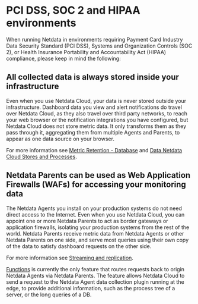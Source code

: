 # PCI DSS, SOC 2 and HIPAA environments

When running Netdata in environments requiring Payment Card Industry Data Security Standard (PCI DSS), Systems and Organization Controls (SOC 2),
or Health Insurance Portability and Accountability Act (HIPAA) compliance, please keep in mind the following:

## All collected data is always stored inside your infrastructure

Even when you use Netdata Cloud, your data is never stored outside your infrastructure. Dashboard data you view and alert notifications do travel 
over Netdata Cloud, as they also travel over third party networks, to reach your web browser or the notification integrations you have configured, 
but Netdata Cloud does not store metric data. It only transforms them as they pass through it, aggregating them from multiple Agents and Parents, 
to appear as one data source on your browser.

For more information see [Metric Retention - Database](https://github.com/netdata/netdata/blob/master/database/README.md) and 
[Data Netdata Cloud Stores and Processes](https://github.com/netdata/netdata/blob/master/docs/cloud/data-privacy.md#data-netdata-cloud-stores-and-processes).

## Netdata Parents can be used as Web Application Firewalls (WAFs) for accessing your monitoring data

The Netdata Agents you install on your production systems do not need direct access to the Internet. Even when you use Netdata Cloud, you can appoint 
one or more Netdata Parents to act as border gateways or application firewalls, isolating your production systems from the rest of the world. Netdata 
Parents receive metric data from Netdata Agents or other Netdata Parents on one side, and serve most queries using their own copy of the data to satisfy 
dashboard requests on the other side.

For more information see [Streaming and replication](https://github.com/netdata/netdata/blob/master/docs/metrics-storage-management/enable-streaming.md).

[Functions](https://github.com/netdata/netdata/blob/master/docs/cloud/netdata-functions.md) is currently the only feature that routes requests back to 
origin Netdata Agents via Netdata Parents. The feature allows Netdata Cloud to send a request to the Netdata Agent data collection plugin running at the 
edge, to provide additional information, such as the process tree of a server, or the long queries of a DB. 

<!-- You have full control over the available functions. For more information see “Controlling Access to Functions” and “Disabling Functions”. -->
